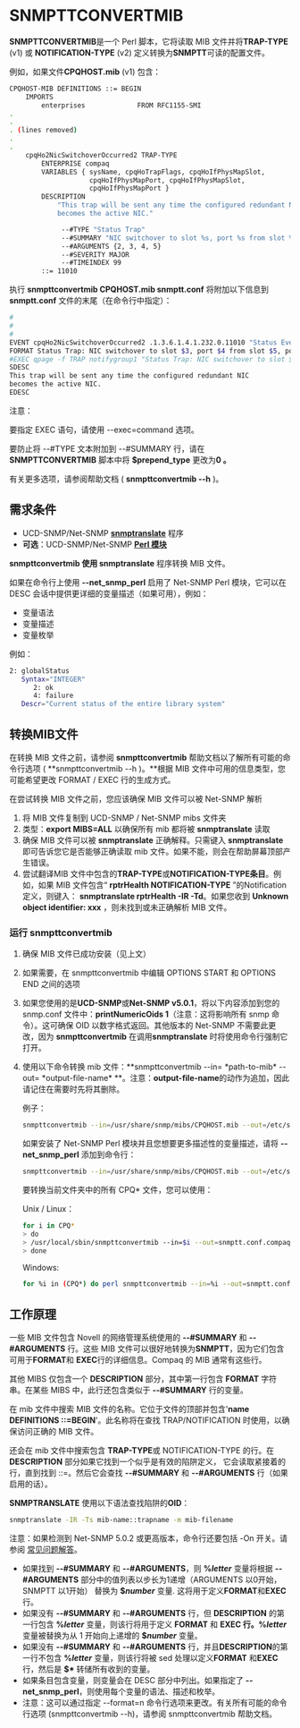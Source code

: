 # SNMPTTCONVERTMIB

**SNMPTTCONVERTMIB**是一个 Perl 脚本，它将读取 MIB 文件并将**TRAP-TYPE** (v1) 或 **NOTIFICATION-TYPE** (v2) 定义转换为**SNMPTT**可读的配置文件。

例如，如果文件**CPQHOST.mib** (v1) 包含：

```bash
CPQHOST-MIB DEFINITIONS ::= BEGIN
    IMPORTS
        enterprises             FROM RFC1155-SMI
.
.
. (lines removed)
.
.
    cpqHo2NicSwitchoverOccurred2 TRAP-TYPE
        ENTERPRISE compaq
        VARIABLES { sysName, cpqHoTrapFlags, cpqHoIfPhysMapSlot,
                    cpqHoIfPhysMapPort, cpqHoIfPhysMapSlot,
                    cpqHoIfPhysMapPort }
        DESCRIPTION
            "This trap will be sent any time the configured redundant NIC
            becomes the active NIC."

             --#TYPE "Status Trap"
             --#SUMMARY "NIC switchover to slot %s, port %s from slot %s, port %s."
             --#ARGUMENTS {2, 3, 4, 5}
             --#SEVERITY MAJOR
             --#TIMEINDEX 99
        ::= 11010
```

执行 **snmpttconvertmib CPQHOST.mib snmptt.conf** 将附加以下信息到 **snmptt.conf** 文件的末尾（在命令行中指定）：

```bash
#
#
#
EVENT cpqHo2NicSwitchoverOccurred2 .1.3.6.1.4.1.232.0.11010 "Status Events" Normal
FORMAT Status Trap: NIC switchover to slot $3, port $4 from slot $5, port $6.
#EXEC qpage -f TRAP notifygroup1 "Status Trap: NIC switchover to slot $3, port $4 from slot $5, port $6."
SDESC
This trap will be sent any time the configured redundant NIC
becomes the active NIC.
EDESC
```

注意：

要指定 EXEC 语句，请使用 --exec=command 选项。 

要防止将 --#TYPE 文本附加到 --#SUMMARY 行，请在 **SNMPTTCONVERTMIB** 脚本中将 **$prepend_type** 更改为**0 。**

有关更多选项，请参阅帮助文档 ( **snmpttconvertmib --h** )。

## 需求条件

- UCD-SNMP/Net-SNMP [**snmptranslate**](http://www.net-snmp.org/man/snmptranslate.html) 程序
- **可选**：UCD-SNMP/Net-SNMP **[Perl 模块](http://www.net-snmp.org/FAQ.html#Where_can_I_get_the_perl_SNMP_package_)**

**snmpttconvertmib 使用 snmptranslate** 程序转换 MIB 文件。

如果在命令行上使用 **--net_snmp_perl** 启用了 Net-SNMP Perl 模块，它可以在 DESC 会话中提供更详细的变量描述（如果可用），例如：

- 变量语法
- 变量描述
- 变量枚举

例如：

```bash
2: globalStatus
   Syntax="INTEGER"
      2: ok
      4: failure
   Descr="Current status of the entire library system"
```

## 转换MIB文件

在转换 MIB 文件之前，请参阅 **snmpttconvertmib** 帮助文档以了解所有可能的命令行选项 ( **snmpttconvertmib --h )。**根据 MIB 文件中可用的信息类型，您可能希望更改 FORMAT / EXEC 行的生成方式。

在尝试转换 MIB 文件之前，您应该确保 MIB 文件可以被 Net-SNMP 解析

1. 将 MIB 文件复制到 UCD-SNMP / Net-SNMP mibs 文件夹
2. 类型：**export MIBS=ALL** 以确保所有 mib 都将被 **snmptranslate** 读取
3. 确保 MIB 文件可以被 **snmptranslate** 正确解释。只需键入 **snmptranslate** 即可告诉您它是否能够正确读取 mib 文件。如果不能，则会在帮助屏幕顶部产生错误。
4. 尝试翻译MIB 文件中包含的**TRAP-TYPE**或**NOTIFICATION-TYPE条目**。例如，如果 MIB 文件包含“ **rptrHealth NOTIFICATION-TYPE** ”的Notification定义，则键入： **snmptranslate rptrHealth -IR -Td**。如果您收到 **Unknown object identifier: xxx** ，则未找到或未正确解析 MIB 文件。

### 运行 snmpttconvertmib

1. 确保 MIB 文件已成功安装（见上文）

2. 如果需要，在 snmpttconvertmib 中编辑 OPTIONS START 和 OPTIONS END 之间的选项

3. 如果您使用的是**UCD-SNMP**或**Net-SNMP v5.0.1**，将以下内容添加到您的 snmp.conf 文件中：**printNumericOids 1**（注意：这将影响所有 snmp 命令）。这可确保 OID 以数字格式返回。其他版本的 Net-SNMP 不需要此更改，因为 **snmpttconvertmib** 在调用**snmptranslate** 时将使用命令行强制它打开。

4. 使用以下命令转换 mib 文件：**snmpttconvertmib --in= \*path-to-mib\* --out= \*output-file-name\* **。注意：**output-file-name**的动作为追加，因此请记住在需要时先将其删除。

   例子：

   ```bash
   snmpttconvertmib --in=/usr/share/snmp/mibs/CPQHOST.mib --out=/etc/snmp/snmptt.conf.compaqhost
   ```

   如果安装了 Net-SNMP Perl 模块并且您想要更多描述性的变量描述，请将 **--net_snmp_perl** 添加到命令行：

   ```bash
   snmpttconvertmib --in=/usr/share/snmp/mibs/CPQHOST.mib --out=/etc/snmp/snmptt.cong.compaq --net_snmp_perl
   ```

   要转换当前文件夹中的所有 CPQ* 文件，您可以使用：

   Unix / Linux：

   ```bash
   for i in CPQ*
   > do
   > /usr/local/sbin/snmpttconvertmib --in=$i --out=snmptt.conf.compaq
   > done
   ```

   Windows:

   ```bash
   for %i in (CPQ*) do perl snmpttconvertmib --in=%i --out=snmptt.conf.compaq
   ```

## 工作原理

 一些 MIB 文件包含 Novell 的网络管理系统使用的 **--#SUMMARY** 和 **--#ARGUMENTS** 行。这些 MIB 文件可以很好地转换为**SNMPTT**，因为它们包含可用于**FORMAT**和 **EXEC**行的详细信息。Compaq 的 MIB 通常有这些行。

其他 MIBS 仅包含一个 **DESCRIPTION** 部分，其中第一行包含 **FORMAT** 字符串。在某些 MIBS 中，此行还包含类似于 **--#SUMMARY** 行的变量。

在 mib 文件中搜索 MIB 文件的名称。它位于文件的顶部并包含'**name DEFINITIONS ::=BEGIN**'。此名称将在查找 TRAP/NOTIFICATION 时使用，以确保访问正确的 MIB 文件。

还会在 mib 文件中搜索包含 **TRAP-TYPE**或 NOTIFICATION-TYPE 的行。在**DESCRIPTION** 部分如果它找到一个似乎是有效的陷阱定义， 它会读取紧接着的行，直到找到 ::=。然后它会查找 **--#SUMMARY** 和 **--#ARGUMENTS** 行（如果启用的话）。

**SNMPTRANSLATE** 使用以下语法查找陷阱的**OID**：

```bash
snmptranslate -IR -Ts mib-name::trapname -m mib-filename
```

注意：如果检测到 Net-SNMP 5.0.2 或更高版本，命令行还要包括 -On 开关。请参阅 [常见问题解答](file:///H:/cvs/snmptt/readme.html#FAQ-Troubleshooting)。

- 如果找到 **--#SUMMARY** 和 **--#ARGUMENTS**，则 **%*letter*** 变量将根据 **--#ARGUMENTS** 部分中的值列表以步长为1递增（ARGUMENTS 以0开始，SNMPTT 以1开始） 替换为 **$*number*** 变量. 这将用于定义**FORMAT**和**EXEC**行。
- 如果没有 **--#SUMMARY** 和 **--#ARGUMENTS** 行，但 **DESCRIPTION** 的第一行包含 **%*letter*** 变量，则该行将用于定义 **FORMAT** 和 **EXEC **行。**%*letter*** 变量被替换为从 1 开始向上递增的 **$*number*** 变量。
- 如果没有 **--#SUMMARY** 和 **--#ARGUMENTS** 行，并且**DESCRIPTION**的第一行不包含 **%*letter*** 变量，则该行将被 sed 处理以定义**FORMAT** 和**EXEC**行，然后是 **$\*** 转储所有收到的变量。
- 如果条目包含变量，则变量会在 DESC 部分中列出。如果指定了 **--net_snmp_perl**，则使用每个变量的语法、描述和枚举。
- 注意：这可以通过指定 --format=n 命令行选项来更改。有关所有可能的命令行选项 (snmpttconvertmib --h)，请参阅 snmpttconvertmib 帮助文档。

